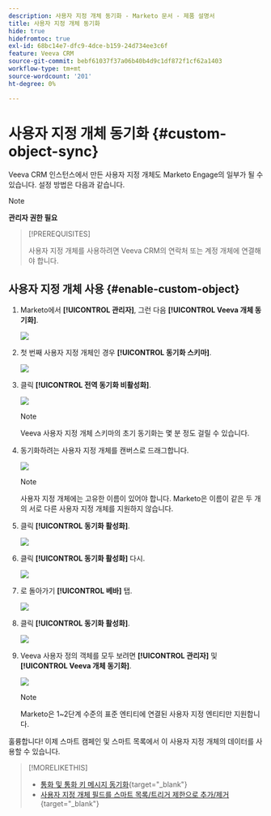```yaml
---
description: 사용자 지정 개체 동기화 - Marketo 문서 - 제품 설명서
title: 사용자 지정 개체 동기화
hide: true
hidefromtoc: true
exl-id: 68bc14e7-dfc9-4dce-b159-24d734ee3c6f
feature: Veeva CRM
source-git-commit: bebf61037f37a06b40b4d9c1df872f1cf62a1403
workflow-type: tm+mt
source-wordcount: '201'
ht-degree: 0%

---
```


# 사용자 지정 개체 동기화 {#custom-object-sync}

Veeva CRM 인스턴스에서 만든 사용자 지정 개체도 Marketo Engage의 일부가 될 수 있습니다. 설정 방법은 다음과 같습니다.

>[!NOTE]
>
>**관리자 권한 필요**

>[!PREREQUISITES]
>
>사용자 지정 개체를 사용하려면 Veeva CRM의 연락처 또는 계정 개체에 연결해야 합니다.

## 사용자 지정 개체 사용 {#enable-custom-object}

1. Marketo에서 **[!UICONTROL 관리자]**, 그런 다음 **[!UICONTROL Veeva 개체 동기화]**.

   ![](assets/custom-object-sync-1.png)

1. 첫 번째 사용자 지정 개체인 경우 **[!UICONTROL 동기화 스키마]**.

   ![](assets/custom-object-sync-2.png)

1. 클릭 **[!UICONTROL 전역 동기화 비활성화]**.

   ![](assets/custom-object-sync-3.png)

   >[!NOTE]
   >
   >Veeva 사용자 지정 개체 스키마의 초기 동기화는 몇 분 정도 걸릴 수 있습니다.

1. 동기화하려는 사용자 지정 개체를 캔버스로 드래그합니다.

   ![](assets/custom-object-sync-4.png)

   >[!NOTE]
   >
   >사용자 지정 개체에는 고유한 이름이 있어야 합니다. Marketo은 이름이 같은 두 개의 서로 다른 사용자 지정 개체를 지원하지 않습니다.

1. 클릭 **[!UICONTROL 동기화 활성화]**.

   ![](assets/custom-object-sync-5.png)

1. 클릭 **[!UICONTROL 동기화 활성화]** 다시.

   ![](assets/custom-object-sync-6.png)

1. 로 돌아가기 **[!UICONTROL 베바]** 탭.

   ![](assets/custom-object-sync-7.png)

1. 클릭 **[!UICONTROL 동기화 활성화]**.

   ![](assets/custom-object-sync-8.png)

1. Veeva 사용자 정의 객체를 모두 보려면 **[!UICONTROL 관리자]** 및 **[!UICONTROL Veeva 개체 동기화]**.

   ![](assets/custom-object-sync-9.png)

   >[!NOTE]
   >
   >Marketo은 1~2단계 수준의 표준 엔티티에 연결된 사용자 지정 엔티티만 지원합니다.

훌륭합니다! 이제 스마트 캠페인 및 스마트 목록에서 이 사용자 지정 개체의 데이터를 사용할 수 있습니다.

>[!MORELIKETHIS]
>
>* [통화 및 통화 키 메시지 동기화](/help/marketo/product-docs/crm-sync/veeva-crm-sync/sync-details/syncing-call-and-call-key-messages.md){target="_blank"}
>* [사용자 지정 개체 필드를 스마트 목록/트리거 제한으로 추가/제거](/help/marketo/product-docs/crm-sync/veeva-crm-sync/sync-details/add-remove-custom-object-field-as-smart-list-trigger-constraints.md){target="_blank"}
